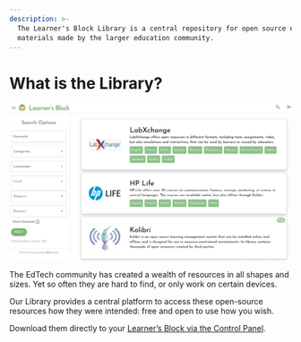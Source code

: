 ```yaml
---
description: >-
  The Learner's Block Library is a central repository for open source education
  materials made by the larger education community.
---
```


# What is the Library?

![](../.gitbook/assets/screenshot-2021-09-19-at-18.56.54.png)

The EdTech community has created a wealth of resources in all shapes and sizes. Yet so often they are hard to find, or only work on certain devices.

Our Library provides a central platform to access these open-source resources how they were intended: free and open to use how you wish.

Download them directly to your [Learner’s Block via the Control Panel](../how-to-use-it/adding-resources.md).
